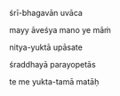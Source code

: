 śrī-bhagavān uvāca

mayy āveśya mano ye māṁ

nitya-yuktā upāsate

śraddhayā parayopetās

te me yukta-tamā matāḥ